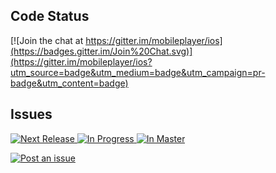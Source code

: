 ## Code Status

[![Join the chat at https://gitter.im/mobileplayer/ios](https://badges.gitter.im/Join%20Chat.svg)](https://gitter.im/mobileplayer/ios?utm_source=badge&utm_medium=badge&utm_campaign=pr-badge&utm_content=badge)



## Issues

[![Next Release](https://badge.waffle.io/mobileplayer/ios.png?label=Next%20Release&title=Next%20Release) ![In Progress](https://badge.waffle.io/mobileplayer/ios.png?label=In%20Progress&title=In%20Progress) ![In Master](https://badge.waffle.io/mobileplayer/ios.png?label=In%20Master&title=In%20Master)](https://waffle.io/mobileplayer/ios)

[![Post an issue](https://img.shields.io/badge/Bug%3F-Post%20an%20issue!-blue.svg)](https://waffle.io/mobileplayer/ios)
